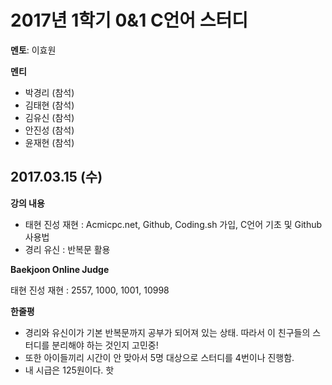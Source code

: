 # 2017년 1학기 0&1 C언어 스터디

**멘토**: 이효원

**멘티**

* 박경리 \(참석\)
* 김태현 \(참석\)
* 김유신 \(참석\)
* 안진성 \(참석\)
* 윤재현 \(참석\)

## 2017.03.15 \(수\)

**강의 내용**

* 태현 진성 재현 : Acmicpc.net, Github, Coding.sh 가입, C언어 기초 및 Github 사용법
* 경리 유신 : 반복문 활용

**Baekjoon Online Judge**

태현 진성 재현 : 2557, 1000, 1001, 10998

**한줄평**

* 경리와 유신이가 기본 반복문까지 공부가 되어져 있는 상태. 따라서 이 친구들의 스터디를 분리해야 하는 것인지 고민중! 
* 또한 아이들끼리 시간이 안 맞아서 5명 대상으로 스터디를 4번이나 진행함. 
* 내 시급은 125원이다. 핫 



